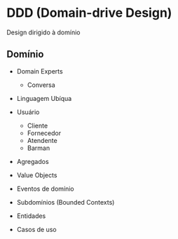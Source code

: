 # DDD (Domain-drive Design)

Design dirigido à domínio

## Domínio

- Domain Experts
    - Conversa
- Linguagem Ubíqua

- Usuário
  - Cliente
  - Fornecedor
  - Atendente
  - Barman


- Agregados
- Value Objects
- Eventos de domínio
- Subdomínios (Bounded Contexts)
- Entidades
- Casos de uso
